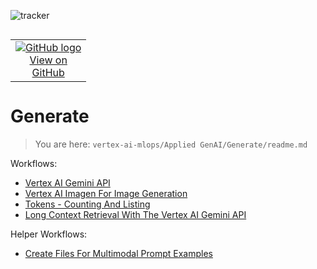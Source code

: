 ![tracker](https://us-central1-vertex-ai-mlops-369716.cloudfunctions.net/pixel-tracking?path=statmike%2Fvertex-ai-mlops%2FApplied+GenAI%2FGenerate&file=readme.md)
<!--- header table --->
<table align="left">     
  <td style="text-align: center">
    <a href="https://github.com/statmike/vertex-ai-mlops/blob/main/Applied%20GenAI/Generate/readme.md">
      <img src="https://cloud.google.com/ml-engine/images/github-logo-32px.png" alt="GitHub logo">
      <br>View on<br>GitHub
    </a>
  </td>
</table><br/><br/><br/><br/>

---
# Generate
> You are here: `vertex-ai-mlops/Applied GenAI/Generate/readme.md`

Workflows:
- [Vertex AI Gemini API](./Vertex%20AI%20Gemini%20API.ipynb)
- [Vertex AI Imagen For Image Generation](./Vertex%20AI%20Imagen%20For%20Image%20Generation.ipynb)
- [Tokens - Counting And Listing](./Tokens%20-%20Counting%20And%20Listing.ipynb)
- [Long Context Retrieval With The Vertex AI Gemini API](./Long%20Context%20Retrieval%20With%20The%20Vertex%20AI%20Gemini%20API.ipynb)


Helper Workflows:
- [Create Files For Multimodal Prompt Examples](./Create%20Files%20For%20Multimodal%20Prompt%20Examples.ipynb)

